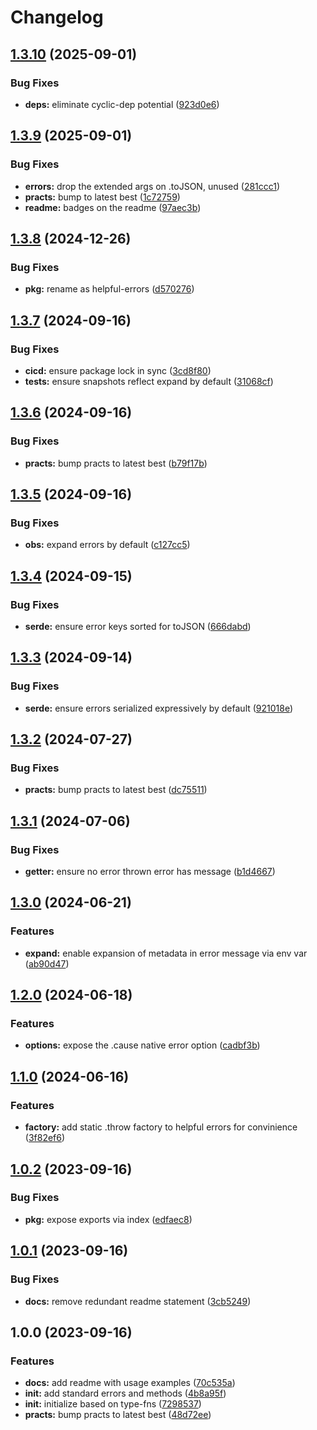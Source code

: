 # Changelog

## [1.3.10](https://github.com/ehmpathy/helpful-errors/compare/v1.3.9...v1.3.10) (2025-09-01)


### Bug Fixes

* **deps:** eliminate cyclic-dep potential ([923d0e6](https://github.com/ehmpathy/helpful-errors/commit/923d0e6a96a2be80b25fe05f5e3031567271711c))

## [1.3.9](https://github.com/ehmpathy/helpful-errors/compare/v1.3.8...v1.3.9) (2025-09-01)


### Bug Fixes

* **errors:** drop the extended args on .toJSON, unused ([281ccc1](https://github.com/ehmpathy/helpful-errors/commit/281ccc1ed4b3b46ad996d0eb2cc012c1e9f532f3))
* **practs:** bump to latest best ([1c72759](https://github.com/ehmpathy/helpful-errors/commit/1c7275989515e1da58678a4e12a7f41f461702c3))
* **readme:** badges on the readme ([97aec3b](https://github.com/ehmpathy/helpful-errors/commit/97aec3b51890d857011c215f7c46a497a130b1a2))

## [1.3.8](https://github.com/ehmpathy/error-fns/compare/v1.3.7...v1.3.8) (2024-12-26)


### Bug Fixes

* **pkg:** rename as helpful-errors ([d570276](https://github.com/ehmpathy/error-fns/commit/d570276d51d97ec774a286e3d76c36ca88e61c6f))

## [1.3.7](https://github.com/ehmpathy/error-fns/compare/v1.3.6...v1.3.7) (2024-09-16)


### Bug Fixes

* **cicd:** ensure package lock in sync ([3cd8f80](https://github.com/ehmpathy/error-fns/commit/3cd8f80dc1ab76aa5a1fcb791899d5fcb9241c4c))
* **tests:** ensure snapshots reflect expand by default ([31068cf](https://github.com/ehmpathy/error-fns/commit/31068cf58ba81300d42578abd6fd3117b64b174d))

## [1.3.6](https://github.com/ehmpathy/error-fns/compare/v1.3.5...v1.3.6) (2024-09-16)


### Bug Fixes

* **practs:** bump practs to latest best ([b79f17b](https://github.com/ehmpathy/error-fns/commit/b79f17bb40e44b95bf423d108edb236cb5f07a85))

## [1.3.5](https://github.com/ehmpathy/error-fns/compare/v1.3.4...v1.3.5) (2024-09-16)


### Bug Fixes

* **obs:** expand errors by default ([c127cc5](https://github.com/ehmpathy/error-fns/commit/c127cc5518fd82d635161af5ad27d3fa539bd521))

## [1.3.4](https://github.com/ehmpathy/error-fns/compare/v1.3.3...v1.3.4) (2024-09-15)


### Bug Fixes

* **serde:** ensure error keys sorted for toJSON ([666dabd](https://github.com/ehmpathy/error-fns/commit/666dabd3407e1b86efa256a540c4ed4e07916f2d))

## [1.3.3](https://github.com/ehmpathy/error-fns/compare/v1.3.2...v1.3.3) (2024-09-14)


### Bug Fixes

* **serde:** ensure errors serialized expressively by default ([921018e](https://github.com/ehmpathy/error-fns/commit/921018e32cac093f17ca7d9db82a2ccf87071558))

## [1.3.2](https://github.com/ehmpathy/error-fns/compare/v1.3.1...v1.3.2) (2024-07-27)


### Bug Fixes

* **practs:** bump practs to latest best ([dc75511](https://github.com/ehmpathy/error-fns/commit/dc75511722a63ea42798c069b4299afe08a2c807))

## [1.3.1](https://github.com/ehmpathy/error-fns/compare/v1.3.0...v1.3.1) (2024-07-06)


### Bug Fixes

* **getter:** ensure no error thrown error has message ([b1d4667](https://github.com/ehmpathy/error-fns/commit/b1d46674c7b71611eee8008c9e221a8c4af0d81e))

## [1.3.0](https://github.com/ehmpathy/error-fns/compare/v1.2.0...v1.3.0) (2024-06-21)


### Features

* **expand:** enable expansion of metadata in error message via env var ([ab90d47](https://github.com/ehmpathy/error-fns/commit/ab90d474deccf2804d48ace4e51c97125747afdf))

## [1.2.0](https://github.com/ehmpathy/error-fns/compare/v1.1.0...v1.2.0) (2024-06-18)


### Features

* **options:** expose the .cause native error option ([cadbf3b](https://github.com/ehmpathy/error-fns/commit/cadbf3beb59c1ef5828d5dc05339e9b113751893))

## [1.1.0](https://github.com/ehmpathy/error-fns/compare/v1.0.2...v1.1.0) (2024-06-16)


### Features

* **factory:** add static .throw factory to helpful errors for convinience ([3f82ef6](https://github.com/ehmpathy/error-fns/commit/3f82ef65c0a53d08b7cddf26b5fd6ef1f7079fba))

## [1.0.2](https://github.com/ehmpathy/error-fns/compare/v1.0.1...v1.0.2) (2023-09-16)


### Bug Fixes

* **pkg:** expose exports via index ([edfaec8](https://github.com/ehmpathy/error-fns/commit/edfaec81b02115ef1520bd17a6d2e664f8e878fd))

## [1.0.1](https://github.com/ehmpathy/error-fns/compare/v1.0.0...v1.0.1) (2023-09-16)


### Bug Fixes

* **docs:** remove redundant readme statement ([3cb5249](https://github.com/ehmpathy/error-fns/commit/3cb52492f86e24dec386cc1cff1c9e73d0675c4b))

## 1.0.0 (2023-09-16)


### Features

* **docs:** add readme with usage examples ([70c535a](https://github.com/ehmpathy/error-fns/commit/70c535ad151e76860e216353aaec02a18ddceb69))
* **init:** add standard errors and methods ([4b8a95f](https://github.com/ehmpathy/error-fns/commit/4b8a95f1e067fe301bdc55362e649d1daeb664d7))
* **init:** initialize based on type-fns ([7298537](https://github.com/ehmpathy/error-fns/commit/7298537483f931d5bbc26cfe20516002cd419d39))
* **practs:** bump practs to latest best ([48d72ee](https://github.com/ehmpathy/error-fns/commit/48d72ee5d6c3e98354f338fc495ecd86db378f50))
